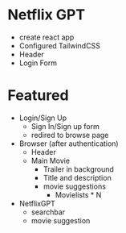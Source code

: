 # Netflix GPT

- create react app
- Configured TailwindCSS
- Header
- Login Form 

# Featured

- Login/Sign Up
  - Sign In/Sign up form
  - redired to browse page
- Browser (after authentication)
  - Header
  - Main Movie
    - Trailer in background
    - Title and description
    - movie suggestions
      - Movielists \* N
- NetflixGPT
  - searchbar
  - movie suggestion
